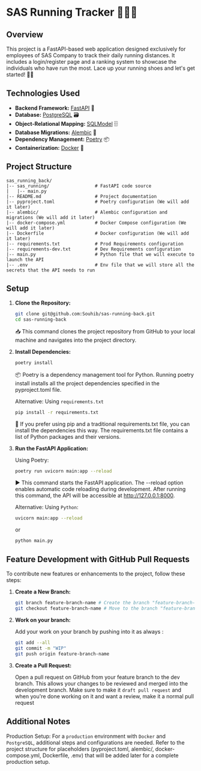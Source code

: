 # SAS Running Tracker 🏃‍♂️💨

## Overview

This project is a FastAPI-based web application designed exclusively for employees of SAS Company to track their daily running distances. It includes a login/register page and a ranking system to showcase the individuals who have run the most. Lace up your running shoes and let's get started! 🏅👟

## Technologies Used

- **Backend Framework:** [FastAPI](https://fastapi.tiangolo.com/) 🚀
- **Database:** [PostgreSQL](https://www.postgresql.org/) 🗃️
- **Object-Relational Mapping:** [SQLModel](https://sqlmodel.tiangolo.com/) 🗄️
- **Database Migrations:** [Alembic](https://alembic.sqlalchemy.org/en/latest/) 🔄
- **Dependency Management:** [Poetry](https://python-poetry.org/) 📦
- **Containerization:** [Docker](https://www.docker.com/) 🐳

## Project Structure

```plaintext
sas_running_back/
|-- sas_running/                 # FastAPI code source
|   |-- main.py
|-- README.md                    # Project documentation
|-- pyproject.toml               # Poetry configuration (We will add it later)
|-- alembic/                     # Alembic configuration and migrations (We will add it later)
|-- docker-compose.yml           # Docker Compose configuration (We will add it later)
|-- Dockerfile                   # Docker configuration (We will add it later)
|-- requirements.txt             # Prod Requirements configuration
|-- requirements-dev.txt         # Dev Requirements configuration
|-- main.py                      # Python file that we will execute to launch the API
|-- .env                         # Env file that we will store all the secrets that the API needs to run
```

## Setup

1. **Clone the Repository:**

    ```bash
    git clone git@github.com:Souhib/sas-running-back.git
    cd sas-running-back
    ```

    📥 This command clones the project repository from GitHub to your local machine and navigates into the project directory.

2. **Install Dependencies:**

    ```bash
    poetry install
    ```

    📦 Poetry is a dependency management tool for Python. Running poetry install installs all the project dependencies specified in the pyproject.toml file.

    Alternative: Using `requirements.txt`

    ```bash
    pip install -r requirements.txt
    ```

    📜 If you prefer using pip and a traditional requirements.txt file, you can install the dependencies this way. The requirements.txt file contains a list of Python packages and their versions.

4. **Run the FastAPI Application:**

    Using Poetry:

    ```bash
    poetry run uvicorn main:app --reload
    ```

    ▶️ This command starts the FastAPI application. The --reload option enables automatic code reloading during development. After running this command, the API will be accessible at http://127.0.0.1:8000.

    Alternative: Using `Python`:

    ```bash
    uvicorn main:app --reload
    ```
    or
    
    ```bash
    python main.py
    ```

## Feature Development with GitHub Pull Requests

To contribute new features or enhancements to the project, follow these steps:

1. **Create a New Branch:**

    ```bash
    git branch feature-branch-name # Create the branch "feature-branch-name"
    git checkout feature-branch-name # Move to the branch "feature-branch-name"
    ```

2. **Work on your branch:**

    Add your work on your branch by pushing into it as always :

    ```bash
    git add --all
    git commit -m "WIP"
    git push origin feature-branch-name
    ```

2. **Create a Pull Request:**

    Open a pull request on GitHub from your feature branch to the dev branch. This allows your changes to be reviewed and merged into the development branch.
    Make sure to make it `draft pull request` and when you're done working on it and want a review, make it a normal pull request 

## Additional Notes

Production Setup: For a `production` environment with `Docker` and `PostgreSQL`, additional steps and configurations are needed. Refer to the project structure for placeholders (pyproject.toml, alembic/, docker-compose.yml, Dockerfile, .env) that will be added later for a complete production setup.
